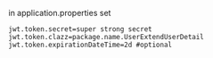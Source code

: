 in application.properties set
```
jwt.token.secret=super strong secret
jwt.token.clazz=package.name.UserExtendUserDetail
jwt.token.expirationDateTime=2d #optional

```
